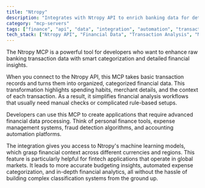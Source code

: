 ```yaml
---
title: "Ntropy"
description: "Integrates with Ntropy API to enrich banking data for detailed financial transaction analysis and categorization."
category: "mcp-servers"
tags: ["finance", "api", "data", "integration", "automation", "transaction categorization", "financial insights", "machine learning", "fintech applications"]
tech_stack: ["Ntropy API", "Financial Data", "Transaction Analysis", "Machine Learning", "Fintech", "Expense Management", "Fraud Detection", "Accounting Automation"]
---
```


The Ntropy MCP is a powerful tool for developers who want to enhance raw banking transaction data with smart categorization and detailed financial insights.

When you connect to the Ntropy API, this MCP takes basic transaction records and turns them into organized, categorized financial data. This transformation highlights spending habits, merchant details, and the context of each transaction. As a result, it simplifies financial analysis workflows that usually need manual checks or complicated rule-based setups.

Developers can use this MCP to create applications that require advanced financial data processing. Think of personal finance tools, expense management systems, fraud detection algorithms, and accounting automation platforms.

The integration gives you access to Ntropy's machine learning models, which grasp financial context across different currencies and regions. This feature is particularly helpful for fintech applications that operate in global markets. It leads to more accurate budgeting insights, automated expense categorization, and in-depth financial analytics, all without the hassle of building complex classification systems from the ground up.